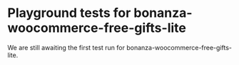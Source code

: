 # Playground tests for bonanza-woocommerce-free-gifts-lite
We are still awaiting the first test run for bonanza-woocommerce-free-gifts-lite.
